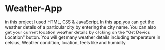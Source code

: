 # Weather-App
in this project,I used HTML, CSS & JavaScript. In this app,you can get the weather details of a particular city by entering the city name. You can also get your current location weather details by clicking on the "Get Devics Location" button. You will get many weather details including temperature in celsius, Weather condition, location, feels like and humidity  

